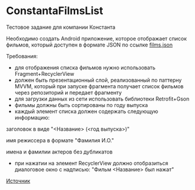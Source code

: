 # ConstantaFilmsList
Тестовое задание для компании Константа

Необходимо создать Android приложение, которое отображает список фильмов, который доступен в формате JSON по ссылке [films.json](https://raw.githubusercontent.com/constanta-android-dev/intership-wellcome-task/main/films.json)

Требования:
- для отображения списка фильмов нужно использовать Fragment+RecyclerView
- должен быть презентационный слой, реализованный по паттерну MVVM, который при запуске фрагмента получает список фильмов через репозиторий и передает фрагменту
- для загрузки данных из сети использовать библиотеки Retrofit+Gson
- фильмы должны быть сортированы по году выпуска
- каждый элемент списка должен содержать следующую информацию:

заголовок в виде "<Название> (<год выпуска>)"

имя режиссера в формате "Фамилия И.О."

имена и фамилии актеров без дубликатов

- при нажатии на элемент RecyclerView должно отобразиться диалоговое окно с надписью: "Фильм <Название> был нажат"

[Источник](https://github.com/constanta-android-dev/intership-wellcome-task)
